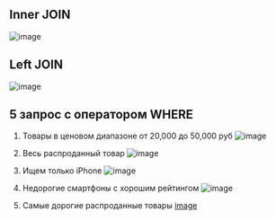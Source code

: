 ## Inner JOIN

![image](https://github.com/user-attachments/assets/2d277006-58ad-4bc1-8cdd-819228299268)

## Left JOIN

![image](https://github.com/user-attachments/assets/8c4fab09-d8f6-47e4-bf36-71d52d9db46f)

## 5 запрос с оператором WHERE

1. Товары в ценовом диапазоне от 20,000 до 50,000 руб
![image](https://github.com/user-attachments/assets/1a0ea9dc-576b-4a7f-8ed8-334710a1934c)

2. Весь распроданный товар
![image](https://github.com/user-attachments/assets/d8ab0cee-3e0c-4c0a-8e38-e3456dcfb742)

3. Ищем только iPhone
![image](https://github.com/user-attachments/assets/6e255923-2d59-4275-9cab-0be5c1fd1a83)

4. Недорогие смартфоны с хорошим рейтингом
![image](https://github.com/user-attachments/assets/a88dff70-a097-4b0a-bdc4-6d6faa342039)

5. Самые дорогие распроданные товары
[image](https://github.com/user-attachments/assets/9aacce50-6df3-44d7-8fb9-09d8377fe150)







